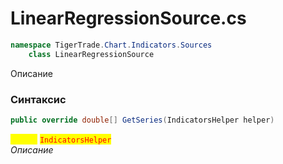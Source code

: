
# LinearRegressionSource.cs
```csharp
namespace TigerTrade.Chart.Indicators.Sources  
    class LinearRegressionSource
```

Описание

### Синтаксис
```csharp
public override double[] GetSeries(IndicatorsHelper helper)
```

<mark style="color:yellow;">**`helper`**</mark> <mark style="color:red;">`IndicatorsHelper`</mark>  
 *Описание*  
  

                    
                    